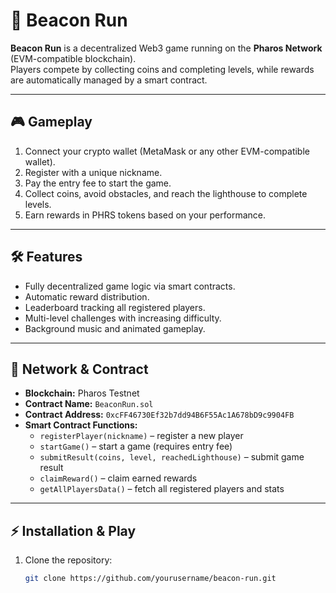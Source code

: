 # 🌌 Beacon Run

**Beacon Run** is a decentralized Web3 game running on the **Pharos Network** (EVM-compatible blockchain).  
Players compete by collecting coins and completing levels, while rewards are automatically managed by a smart contract.

---

## 🎮 Gameplay
1. Connect your crypto wallet (MetaMask or any other EVM-compatible wallet).  
2. Register with a unique nickname.  
3. Pay the entry fee to start the game.  
4. Collect coins, avoid obstacles, and reach the lighthouse to complete levels.  
5. Earn rewards in PHRS tokens based on your performance.

---

## 🛠 Features
- Fully decentralized game logic via smart contracts.  
- Automatic reward distribution.  
- Leaderboard tracking all registered players.  
- Multi-level challenges with increasing difficulty.  
- Background music and animated gameplay.

---

## 🔗 Network & Contract
- **Blockchain:** Pharos Testnet  
- **Contract Name:** `BeaconRun.sol`  
- **Contract Address:** `0xcFF46730Ef32b7dd94B6F55Ac1A678bD9c9904FB`  
- **Smart Contract Functions:**  
  - `registerPlayer(nickname)` – register a new player  
  - `startGame()` – start a game (requires entry fee)  
  - `submitResult(coins, level, reachedLighthouse)` – submit game result  
  - `claimReward()` – claim earned rewards  
  - `getAllPlayersData()` – fetch all registered players and stats  

---

## ⚡ Installation & Play
1. Clone the repository:  
   ```bash
   git clone https://github.com/yourusername/beacon-run.git
